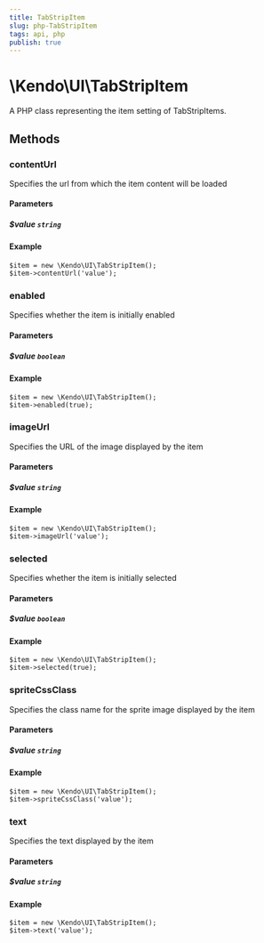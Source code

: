 ```yaml
---
title: TabStripItem
slug: php-TabStripItem
tags: api, php
publish: true
---
```


# \Kendo\UI\TabStripItem

A PHP class representing the item setting of TabStripItems.


## Methods

### contentUrl
Specifies the url from which the item content will be loaded
#### Parameters

##### $value `string`



#### Example 
    $item = new \Kendo\UI\TabStripItem();
    $item->contentUrl('value');

### enabled
Specifies whether the item is initially enabled
#### Parameters

##### $value `boolean`



#### Example 
    $item = new \Kendo\UI\TabStripItem();
    $item->enabled(true);

### imageUrl
Specifies the URL of the image displayed by the item
#### Parameters

##### $value `string`



#### Example 
    $item = new \Kendo\UI\TabStripItem();
    $item->imageUrl('value');

### selected
Specifies whether the item is initially selected
#### Parameters

##### $value `boolean`



#### Example 
    $item = new \Kendo\UI\TabStripItem();
    $item->selected(true);

### spriteCssClass
Specifies the class name for the sprite image displayed by the item
#### Parameters

##### $value `string`



#### Example 
    $item = new \Kendo\UI\TabStripItem();
    $item->spriteCssClass('value');

### text
Specifies the text displayed by the item
#### Parameters

##### $value `string`



#### Example 
    $item = new \Kendo\UI\TabStripItem();
    $item->text('value');


